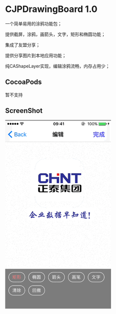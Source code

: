 # CJPDrawingBoard 1.0
一个简单易用的涂鸦功能包；

提供截屏，涂鸦，画箭头，文字，矩形和椭圆功能；

集成了友盟分享；

提供分享图片到本地应用功能；

纯CAShapeLayer实现，编辑涂鸦流畅，内存占用少；
## CocoaPods
暂不支持

## ScreenShot
![image](https://github.com/yuanlingqi/CJPDrawingBoard/blob/master/%E6%B6%82%E9%B8%A6.gif)
